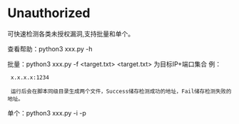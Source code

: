# Unauthorized
可快速检测各类未授权漏洞,支持批量和单个。

查看帮助：python3 xxx.py  -h 

批量：python3  xxx.py  -f  <target.txt>
     <target.txt> 为目标IP+端口集合
     例：
     
     x.x.x.x:1234 
     
     运行后会在脚本同级目录生成两个文件，Success储存检测成功的地址，Fail储存检测失败的地址。
     
     
单个：python3 xxx.py -i <target ip> -p <target port>

